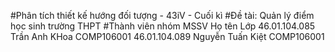 #Phân tích thiết kế hướng đối tượng - 43iV - Cuối kì
#Đề tài: Quản lý điểm học sinh trường THPT
#Thành viên nhóm
MSSV	Họ tên	Lớp
46.01.104.085	Trần Anh KHoa	COMP106001
46.01.104.089	Nguyễn Tuấn Kiệt	COMP106001
